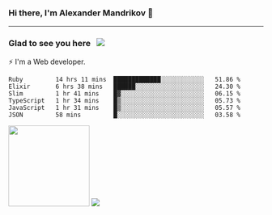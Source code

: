 ### Hi there, I'm Alexander Mandrikov 👋

- - -

### Glad to see you here &nbsp; ![](https://komarev.com/ghpvc/?username=nunsez&color=blue&label=visitors)

⚡ I'm a Web developer.

<!--✨ My GitHub <a href="https://nunsez.github.io/" target="_blank">resume link</a>-->

<!--
**nunsez/nunsez** is a ✨ _special_ ✨ repository because its `README.md` (this file) appears on your GitHub profile.

Here are some ideas to get you started:

- 🔭 I’m currently working on ...
- 🌱 I’m currently learning ...
- 👯 I’m looking to collaborate on ...
- 🤔 I’m looking for help with ...
- 💬 Ask me about ...
- 📫 How to reach me: ...
- 😄 Pronouns: ...
- ⚡ Fun fact: ...
-->


<!--START_SECTION:waka-->

```text
Ruby         14 hrs 11 mins  █████████████░░░░░░░░░░░░   51.86 %
Elixir       6 hrs 38 mins   ██████░░░░░░░░░░░░░░░░░░░   24.30 %
Slim         1 hr 41 mins    █▓░░░░░░░░░░░░░░░░░░░░░░░   06.15 %
TypeScript   1 hr 34 mins    █▒░░░░░░░░░░░░░░░░░░░░░░░   05.73 %
JavaScript   1 hr 31 mins    █▒░░░░░░░░░░░░░░░░░░░░░░░   05.57 %
JSON         58 mins         █░░░░░░░░░░░░░░░░░░░░░░░░   03.58 %
```

<!--END_SECTION:waka-->

<span>
<img height="160em" src="https://github-readme-stats-nunsez.vercel.app/api?username=nunsez&show_icons=true&count_private=true&hide_border=true&hide=issues" />
<img src="https://github-readme-stats-nunsez.vercel.app/api/top-langs/?username=nunsez&layout=compact&hide_border=true" />
</span>

<!--
[![willianrod's wakatime stats](https://github-readme-stats.vercel.app/api/wakatime?username=nunsez&hide_border=true)](https://github.com/anuraghazra/github-readme-stats)
-->
